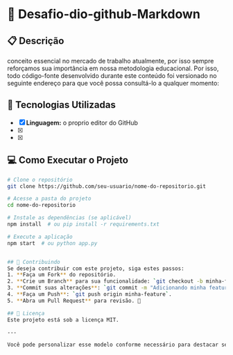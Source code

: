 # 🚀 Desafio-dio-github-Markdown 

## 📋 Descrição  
conceito essencial no mercado de trabalho atualmente, por isso sempre reforçamos sua importância em nossa metodologia educacional. Por isso, todo código-fonte desenvolvido durante este conteúdo foi versionado no seguinte endereço para que você possa consultá-lo a qualquer momento:  

## 🔧 Tecnologias Utilizadas  
- [x] **Linguagem:** o proprio editor do GitHub  
- [x]   
- [x]   

## 💻 Como Executar o Projeto  
```bash
# Clone o repositório
git clone https://github.com/seu-usuario/nome-do-repositorio.git  

# Acesse a pasta do projeto
cd nome-do-repositorio  

# Instale as dependências (se aplicável)
npm install  # ou pip install -r requirements.txt  

# Execute a aplicação
npm start  # ou python app.py


## 📄 Contribuindo  
Se deseja contribuir com este projeto, siga estes passos:  
1. **Faça um Fork** do repositório.  
2. **Crie um Branch** para sua funcionalidade: `git checkout -b minha-feature`.  
3. **Commit suas alterações**: `git commit -m "Adicionando minha feature"`.  
4. **Faça um Push**: `git push origin minha-feature`.  
5. **Abra um Pull Request** para revisão. 🚀  

## 📜 Licença  
Este projeto está sob a licença MIT.  

---

Você pode personalizar esse modelo conforme necessário para destacar seu projeto! Se quiser algo mais detalhado ou estilizado, me avise. 😉  


